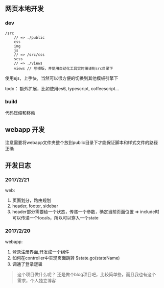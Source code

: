 

## 网页本地开发


### dev
```
/src
	// => ./public
	css
	img
	js
	// => /src/css
	scss
	// => ./views
	views // 写模版，并使用自动化工具实时编译到src目录下
```
使用ejs，上手快，当然可以很方便的切换到其他模板引擎下

todo： 额外扩展，比如使用es6, typescript, coffeescript...

### build
代码压缩和移动


## webapp 开发
注意需要将webapp文件夹整个放到public目录下才能保证脚本和样式文件的路径正确


## 开发日志

### 2017/2/21
web:
1. 页面划分，路由规划
2. header, footer, sidebar
3. header部分需要给一个状态，传递一个参数，确定当前页面位置 => include时可以传递一个locals，所以可以穿入一个state

### 2017/2/20
webapp:
1. 登录注册界面,开发成一个组件
2. 如何在controller中实现页面跳转
$state.go(stateName)
3. 调通了登录逻辑

> 这个项目做什么呢？ 还是做个blog项目吧，比较简单些，而且我也有这个需求，个人独立博客





	